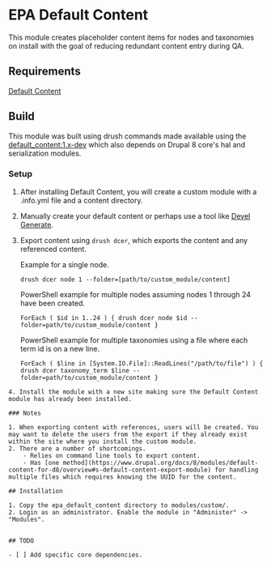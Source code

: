 # EPA Default Content

This module creates placeholder content items for nodes and taxonomies on install with the goal of reducing redundant content entry during QA.

## Requirements

[Default Content](https://www.drupal.org/project/default_content)

## Build

This module was built using drush commands made available using the [default_content:1.x-dev](https://www.drupal.org/docs/8/modules/default-content-for-d8/overview) which also depends on Drupal 8 core's hal and serialization modules.

### Setup
1. After installing Default Content, you will create a custom module with a .info.yml file and a content directory.
2. Manually create your default content or perhaps use a tool like [Devel Generate](https://www.drupal.org/project/devel).
3. Export content using `drush dcer`, which exports the content and any referenced content.

    Example for a single node.
    ```shell
    drush dcer node 1 --folder=[path/to/custom_module/content]
    ```

    PowerShell example for multiple nodes assuming nodes 1 through 24 have been created.
    ```shell
    ForEach ( $id in 1..24 ) { drush dcer node $id --folder=path/to/custom_module/content }
    ```

    PowerShell example for multiple taxonomies using a file where each term id is on a new line.
    ```shell
    ForEach ( $line in [System.IO.File]::ReadLines("/path/to/file") ) { drush dcer taxonomy_term $line --folder=path/to/custom_module/content }
```
4. Install the module with a new site making sure the Default Content module has already been installed.

### Notes

1. When exporting content with references, users will be created. You may want to delete the users from the export if they already exist within the site where you install the custom module.
2. There are a number of shortcomings.
    - Relies on command line tools to export content.
    - Has [one method](https://www.drupal.org/docs/8/modules/default-content-for-d8/overview#s-default-content-export-module) for handling multiple files which requires knowing the UUID for the content.

## Installation

1. Copy the epa_default_content directory to modules/custom/.
2. Login as an administrator. Enable the module in "Administer" -> "Modules".


## TODO

- [ ] Add specific core dependencies.
